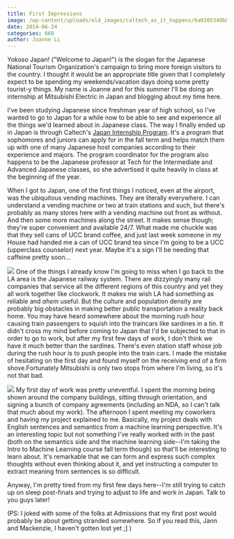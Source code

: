 ```yaml
---
title: First Impressions
image: /wp-content/uploads/old_images/caltech_as_it_happens/6a0105349b8251970b01a73ddd626e970d.jpg
date: 2014-06-24
categories: 668
author: Joanne Li
---
```



Yokoso Japan! ("Welcome to Japan!") is the slogan for the Japanese National Tourism Organization's campaign to bring more foreign visitors to the country. I thought it would be an appropriate title given that I completely expect to be spending my weekends/vacation days doing some pretty tourist-y things. My name is Joanne and for this summer I'll be doing an internship at Mitsubishi Electric in Japan and blogging about my time here.

I've been studying Japanese since freshman year of high school, so I've wanted to go to Japan for a while now to be able to see and experience all the things we'd learned about in Japanese class. The way I finally ended up in Japan is through Caltech's [Japan Internship Program](https://www.hss.caltech.edu/content/JIP/overview). It's a program that sophomores and juniors can apply for in the fall term and helps match them up with one of many Japanese host companies according to their experience and majors. The program coordinator for the program also happens to be the Japanese professor at Tech for the Intermediate and Advanced Japanese classes, so she advertised it quite heavily in class at the beginning of the year.

When I got to Japan, one of the first things I noticed, even at the airport, was the ubiquitous vending machines. They are literally everywhere. I can understand a vending machine or two at train stations and such, but there's probably as many stores here with a vending machine out front as without. And then some more machines along the street. It makes sense though; they're super convenient and available 24/7. What made me chuckle was that they sell cans of UCC brand coffee, and just last week someone in my House had handed me a can of UCC brand tea since I'm going to be a UCC (upperclass counselor) next year. Maybe it's a sign I'll be needing that caffeine pretty soon...


![](/old_images/6a0105349b8251970b01a73ddd61cd970d-500wi.jpg)
One of the things I already know I'm going to miss when I go back to the LA area is the Japanese railway system. There are dizzyingly many rail companies that service all the different regions of this country and yet they all work together like clockwork. It makes me wish LA had something as reliable and *ahem* useful. But the culture and population density are probably big obstacles in making better public transportation a reality back home. You may have heard somewhere about the morning rush hour causing train passengers to squish into the traincars like sardines in a tin. It didn't cross my mind before coming to Japan that I'd be subjected to that in order to go to work, but after my first few days of work, I don't think we have it much better than the sardines. There's even station staff whose job during the rush hour is to push people into the train cars. I made the mistake of hesitating on the first day and found myself on the receiving end of a firm shove.Fortunately Mitsubishi is only two stops from where I'm living, so it's not that bad.


![](/old_images/6a01a511d0e278970c01a73ddd62e6970d-pi.jpg)
My first day of work was pretty uneventful. I spent the morning being shown around the company buildings, sitting through orientation, and signing a bunch of company agreements (including an NDA, so I can't talk that much about my work). The afternoon I spent meeting my coworkers and having my project explained to me. Basically, my project deals with English sentences and semantics from a machine learning perspective. It's an interesting topic but not something I've really worked with in the past (both on the semantics side and the machine learning side--I'm taking the Intro to Machine Learning course fall term though) so that'll be interesting to learn about. It's remarkable that we can form and express such complex thoughts without even thinking about it, and yet instructing a computer to extract meaning from sentences is so difficult.

Anyway, I'm pretty tired from my first few days here--I'm still trying to catch up on sleep post-finals and trying to adjust to life and work in Japan. Talk to you guys later!

(PS: I joked with some of the folks at Admissions that my first post would probably be about getting stranded somewhere. So if you read this, Jann and Mackenzie, I haven't gotten lost yet ;] )

